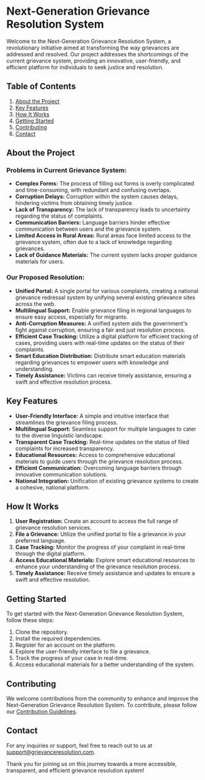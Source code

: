 # Next-Generation Grievance Resolution System

Welcome to the Next-Generation Grievance Resolution System, a revolutionary initiative aimed at transforming the way grievances are addressed and resolved. Our project addresses the shortcomings of the current grievance system, providing an innovative, user-friendly, and efficient platform for individuals to seek justice and resolution.

## Table of Contents
1. [About the Project](#about-the-project)
2. [Key Features](#key-features)
3. [How It Works](#how-it-works)
4. [Getting Started](#getting-started)
5. [Contributing](#contributing)
6. [Contact](#contact)

## About the Project

### Problems in Current Grievance System:
- **Complex Forms:** The process of filling out forms is overly complicated and time-consuming, with redundant and confusing overlaps.
- **Corruption Delays:** Corruption within the system causes delays, hindering victims from obtaining timely justice.
- **Lack of Transparency:** The lack of transparency leads to uncertainty regarding the status of complaints.
- **Communication Barriers:** Language barriers hinder effective communication between users and the grievance system.
- **Limited Access in Rural Areas:** Rural areas face limited access to the grievance system, often due to a lack of knowledge regarding grievances.
- **Lack of Guidance Materials:** The current system lacks proper guidance materials for users.

### Our Proposed Resolution:
- **Unified Portal:** A single portal for various complaints, creating a national grievance redressal system by unifying several existing grievance sites across the web.
- **Multilingual Support:** Enable grievance filing in regional languages to ensure easy access, especially for migrants.
- **Anti-Corruption Measures:** A unified system aids the government's fight against corruption, ensuring a fair and just resolution process.
- **Efficient Case Tracking:** Utilize a digital platform for efficient tracking of cases, providing users with real-time updates on the status of their complaints.
- **Smart Education Distribution:** Distribute smart education materials regarding grievances to empower users with knowledge and understanding.
- **Timely Assistance:** Victims can receive timely assistance, ensuring a swift and effective resolution process.

## Key Features

- **User-Friendly Interface:** A simple and intuitive interface that streamlines the grievance filing process.
- **Multilingual Support:** Seamless support for multiple languages to cater to the diverse linguistic landscape.
- **Transparent Case Tracking:** Real-time updates on the status of filed complaints for increased transparency.
- **Educational Resources:** Access to comprehensive educational materials to guide users through the grievance resolution process.
- **Efficient Communication:** Overcoming language barriers through innovative communication solutions.
- **National Integration:** Unification of existing grievance systems to create a cohesive, national platform.

## How It Works

1. **User Registration:** Create an account to access the full range of grievance resolution services.
2. **File a Grievance:** Utilize the unified portal to file a grievance in your preferred language.
3. **Case Tracking:** Monitor the progress of your complaint in real-time through the digital platform.
4. **Access Educational Materials:** Explore smart educational resources to enhance your understanding of the grievance resolution process.
5. **Timely Assistance:** Receive timely assistance and updates to ensure a swift and effective resolution.

## Getting Started

To get started with the Next-Generation Grievance Resolution System, follow these steps:

1. Clone the repository.
2. Install the required dependencies.
3. Register for an account on the platform.
4. Explore the user-friendly interface to file a grievance.
5. Track the progress of your case in real-time.
6. Access educational materials for a better understanding of the system.

## Contributing

We welcome contributions from the community to enhance and improve the Next-Generation Grievance Resolution System. To contribute, please follow our [Contribution Guidelines](CONTRIBUTING.md).

## Contact

For any inquiries or support, feel free to reach out to us at [support@grievanceresolution.com](mailto:support@grievanceresolution.com).

Thank you for joining us on this journey towards a more accessible, transparent, and efficient grievance resolution system!
